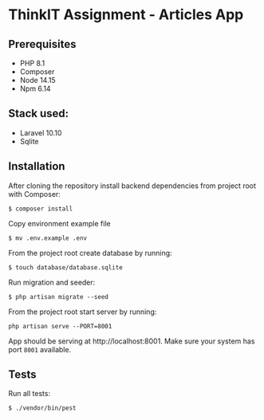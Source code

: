# ThinkIT Assignment - Articles App

## Prerequisites

- PHP 8.1
- Composer
- Node 14.15
- Npm 6.14

## Stack used:
- Laravel 10.10
- Sqlite

## Installation
After cloning the repository install backend dependencies from project root with Composer:

`$ composer install`

Copy environment example file

`$ mv .env.example .env`

From the project root create database by running:

`$ touch database/database.sqlite`

Run migration and seeder:

`$ php artisan migrate --seed`

From the project root start server by running:

`php artisan serve --PORT=8001`

App should be serving at http://localhost:8001.
Make sure your system has port `8001` available.

## Tests

Run all tests:

`$ ./vendor/bin/pest`







